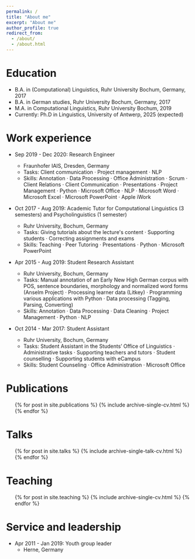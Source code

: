 ```yaml
---
permalink: /
title: "About me"
excerpt: "About me"
author_profile: true
redirect_from: 
  - /about/
  - /about.html
---
```


Education
======
* B.A. in (Computational) Linguistics, Ruhr University Bochum, Germany, 2017
* B.A. in German studies, Ruhr University Bochum, Germany, 2017
* M.A. in Computational Linguistics, Ruhr University Bochum, 2019
* Currently: Ph.D in Linguistics, University of Antwerp, 2025 (expected)

Work experience
======
* Sep 2019 - Dec 2020: Research Engineer
  * Fraunhofer IAIS, Dresden, Germany
  * Tasks: Client communication · Project management · NLP
  * Skills: Annotation · Data Processing · Office Administration · Scrum · Client Relations · Client Communication · Presentations · Project Management · Python · Microsoft Office · NLP · Microsoft Word · Microsoft Excel · Microsoft PowerPoint · Apple iWork


* Oct 2017 - Aug 2019: Academic Tutor for Computational Linguistics (3 semesters) and Psycholinguistics (1 semester)
  * Ruhr University, Bochum, Germany
  * Tasks: Giving tutorials about the lecture's content · Supporting students · Correcting assignments and exams 
  * Skills: Teaching · Peer Tutoring · Presentations · Python · Microsoft PowerPoint
    

* Apr 2015 - Aug 2019: Student Research Assistant
  * Ruhr University, Bochum, Germany
  * Tasks: Manual annotation of an Early New High German corpus with POS, sentence boundaries, morphology and normalized word forms (Anselm Project) · Processing learner data (Litkey) · Programming various applications with Python · Data processing (Tagging, Parsing, Converting)
  * Skills: Annotation · Data Processing · Data Cleaning · Project Management · Python · NLP
 

* Oct 2014 - Mar 2017: Student Assistant
  * Ruhr University, Bochum, Germany
  * Tasks: Student Assistant in the Students’ Office of Linguistics · Administrative tasks · Supporting teachers and tutors · Student counselling · Supporting students with eCampus
  * Skills: Student Counseling · Office Administration · Microsoft Office
    

Publications
======
  <ul>{% for post in site.publications %}
    {% include archive-single-cv.html %}
  {% endfor %}</ul>
  
Talks
======
  <ul>{% for post in site.talks %}
    {% include archive-single-talk-cv.html %}
  {% endfor %}</ul>
  
Teaching
======
  <ul>{% for post in site.teaching %}
    {% include archive-single-cv.html %}
  {% endfor %}</ul>
  
Service and leadership
======
* Apr 2011 - Jan 2019: Youth group leader
   * Herne, Germany
